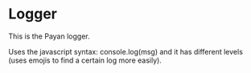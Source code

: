 # Logger

This is the Payan logger. 

Uses the javascript syntax: console.log(msg) and it has different levels (uses emojis to find a certain log more easily).
